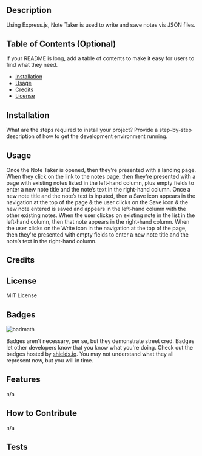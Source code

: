 # <Note-Taker>

## Description

Using Express.js, Note Taker is used to write and save notes vis JSON files. 


## Table of Contents (Optional)

If your README is long, add a table of contents to make it easy for users to find what they need.

- [Installation](#installation)
- [Usage](#usage)
- [Credits](#credits)
- [License](#license)

## Installation

What are the steps required to install your project? Provide a step-by-step description of how to get the development environment running.

## Usage

Once the Note Taker is opened, then they're presented with a landing page.
When they click on the link to the notes page, then they're presented with a page with existing notes listed in the left-hand column, plus empty fields to enter a new note title and the note’s text in the right-hand column.
Once a new note title and the note’s text is inputed, then a Save icon appears in the navigation at the top of the page & the user clicks on the Save icon & the hew note entered is saved and appears in the left-hand column with the other existing notes.
When the user clickes on existing note in the list in the left-hand column, then that note appears in the right-hand column.
When the user clicks on the Write icon in the navigation at the top of the page, then they're presented with empty fields to enter a new note title and the note’s text in the right-hand column.

## Credits



## License

MIT License



## Badges

![badmath](https://img.shields.io/github/languages/top/lernantino/badmath)

Badges aren't necessary, per se, but they demonstrate street cred. Badges let other developers know that you know what you're doing. Check out the badges hosted by [shields.io](https://shields.io/). You may not understand what they all represent now, but you will in time.

## Features

n/a

## How to Contribute

n/a

## Tests